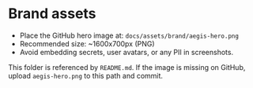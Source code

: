 # Brand assets

- Place the GitHub hero image at: `docs/assets/brand/aegis-hero.png`
- Recommended size: ~1600x700px (PNG)
- Avoid embedding secrets, user avatars, or any PII in screenshots.

This folder is referenced by `README.md`. If the image is missing on GitHub, upload `aegis-hero.png` to this path and commit.
